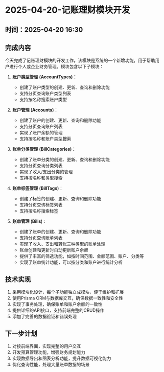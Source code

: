 # 2025-04-20-记账理财模块开发

## 时间：2025-04-20 16:30

## 完成内容

今天完成了记账理财模块的开发工作，该模块是系统的一个新增功能，用于帮助用户进行个人或企业财务管理。模块包含以下子模块：

1. **账户类型管理 (AccountTypes)**：
   - 创建了账户类型的创建、更新、查询和删除功能
   - 支持分页查询账户类型列表
   - 支持按名称搜索账户类型

2. **账户管理 (Accounts)**：
   - 创建了账户的创建、更新、查询和删除功能
   - 支持分页查询账户列表
   - 实现了账户余额的管理
   - 支持按名称和账户类型搜索

3. **账单分类管理 (BillCategories)**：
   - 创建了账单分类的创建、更新、查询和删除功能
   - 支持分页查询分类列表
   - 实现了收入/支出分类的管理
   - 支持按名称和类型搜索

4. **账单标签管理 (BillTags)**：
   - 创建了标签的创建、更新、查询和删除功能
   - 支持分页查询标签列表
   - 支持按名称搜索标签

5. **账单管理 (Bills)**：
   - 创建了账单的创建、更新、查询和删除功能
   - 支持分页查询账单列表
   - 实现了收入、支出和转账三种类型的账单处理
   - 账单创建和更新时自动更新账户余额
   - 提供了丰富的筛选功能，如按时间范围、金额范围、账户、分类等
   - 实现了账单统计功能，可以按分类和账户进行统计分析

## 技术实现

1. 采用模块化设计，每个子功能独立成模块，便于维护和扩展
2. 使用Prisma ORM与数据库交互，确保数据一致性和安全性
3. 实现了事务处理，确保账单和账户余额的一致性
4. 提供详细的API接口，支持前端完整的CRUD操作
5. 添加了完善的数据验证和错误处理

## 下一步计划

1. 对接前端界面，实现完整的用户交互
2. 开发预算管理功能，增强财务规划能力
3. 实现数据导出和图表分析功能，提升数据可视化能力
4. 优化查询性能，处理大量账单数据的场景